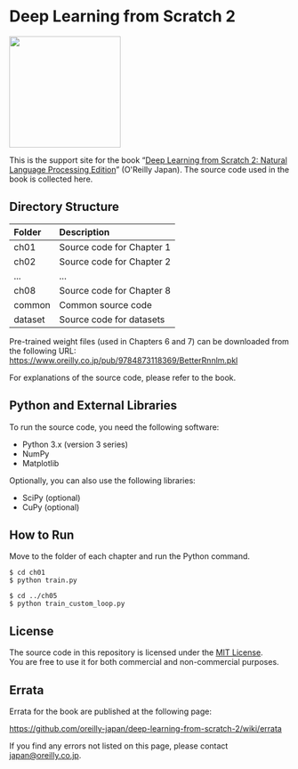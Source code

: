 Deep Learning from Scratch 2
============================

[<img src="https://raw.githubusercontent.com/oreilly-japan/deep-learning-from-scratch-2/images/deep-learning-from-scratch-2.png" width="200px">](https://www.oreilly.co.jp/books/9784873118369/)

This is the support site for the book “[Deep Learning from Scratch 2: Natural Language Processing Edition](https://www.oreilly.co.jp/books/9784873118369/)” (O'Reilly Japan). The source code used in the book is collected here.


## Directory Structure

| Folder    | Description                        |
|:--        |:--                                 |
| ch01      | Source code for Chapter 1          |
| ch02      | Source code for Chapter 2          |
| ...       | ...                                |
| ch08      | Source code for Chapter 8          |
| common    | Common source code                 |
| dataset   | Source code for datasets           |

Pre-trained weight files (used in Chapters 6 and 7) can be downloaded from the following URL:  
<https://www.oreilly.co.jp/pub/9784873118369/BetterRnnlm.pkl>

For explanations of the source code, please refer to the book.


## Python and External Libraries

To run the source code, you need the following software:

* Python 3.x (version 3 series)
* NumPy
* Matplotlib

Optionally, you can also use the following libraries:

* SciPy (optional)
* CuPy (optional)

## How to Run

Move to the folder of each chapter and run the Python command.

```
$ cd ch01
$ python train.py

$ cd ../ch05
$ python train_custom_loop.py
```

## License

The source code in this repository is licensed under the [MIT License](http://www.opensource.org/licenses/MIT).  
You are free to use it for both commercial and non-commercial purposes.

## Errata

Errata for the book are published at the following page:

https://github.com/oreilly-japan/deep-learning-from-scratch-2/wiki/errata

If you find any errors not listed on this page, please contact [japan@oreilly.co.jp](<mailto:japan@oreilly.co.jp>).